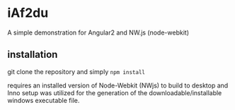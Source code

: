 # iAf2du
A simple demonstration for Angular2 and NW.js (node-webkit) 


## installation
git clone the repository and simply ```npm install```

requires an installed version of Node-Webkit (NWjs) to build to desktop and Inno setup was utilized for the generation of the downloadable/installable windows executable file.
